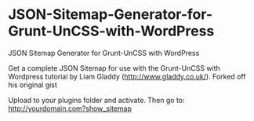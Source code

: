 JSON-Sitemap-Generator-for-Grunt-UnCSS-with-WordPress
=====================================================

JSON Sitemap Generator for Grunt-UnCSS with WordPress

Get a complete JSON Sitemap for use with the Grunt-UnCSS with Wordpress tutorial by Liam Gladdy (http://www.gladdy.co.uk/). Forked off
his original gist

Upload to your plugins folder and activate. Then go to: http://yourdomain.com?show_sitemap	